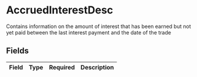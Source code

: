 # AccruedInterestDesc

Contains information on the amount of interest that has been earned but not yet paid between the last interest payment and the date of the trade


## Fields

| Field       | Type        | Required    | Description |
| ----------- | ----------- | ----------- | ----------- |